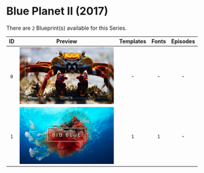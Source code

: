# Blue Planet II (2017)

There are `2` Blueprint(s) available for this Series.

| ID | Preview | Templates | Fonts | Episodes | 
| :---: | :---: | :---: | :---: | :---: |
| `0` | <img src="./0/preview0.jpg" height="150"> | - | - | - |
| `1` | <img src="./1/preview0.jpg" height="150"> | `1` | `1` | - |